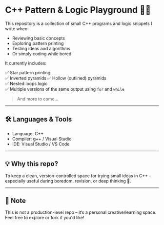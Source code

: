 # C++ Pattern & Logic Playground 🧠✨

This repository is a collection of small C++ programs and logic snippets I write when:

- Reviewing basic concepts
- Exploring pattern printing 
- Testing ideas and algorithms
- Or simply coding while bored

It currently includes:

✅ Star pattern printing  
✅ Inverted pyramids
✅ Hollow (outlined) pyramids  
✅ Nested loops logic  
✅ Multiple versions of the same output using `for` and `while`  

> And more to come...

---

## 🛠 Languages & Tools
- Language: C++
- Compiler: g++ / Visual Studio
- IDE: Visual Studio / VS Code

---



## 💡 Why this repo?
To keep a clean, version-controlled space for trying small ideas in C++ – especially useful during boredom, revision, or deep thinking 🧩.

---

## 📌 Note
This is not a production-level repo – it’s a personal creative/learning space. Feel free to explore or fork if you'd like!

